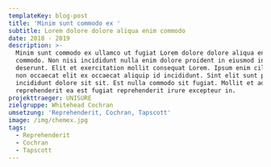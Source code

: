 ```yaml
---
templateKey: blog-post
title: 'Minim sunt commodo ex '
subtitle: Lorem dolore dolore aliqua enim commodo
date: 2018 - 2019
description: >-
  Minim sunt commodo ex ullamco ut fugiat Lorem dolore dolore aliqua enim
  commodo. Non nisi incididunt nulla enim dolore proident in eiusmod in
  deserunt. Elit et exercitation mollit consequat Lorem. Ipsum enim cillum aute
  non occaecat elit ex occaecat aliquip id incididunt. Sint elit sunt proident
  incididunt dolore sit sit. Est nulla commodo sit fugiat. Mollit et ad
  reprehenderit ea est fugiat reprehenderit irure excepteur in.
projekttraeger: UNISURE
zielgruppe: Whitehead Cochran
umsetzung: 'Reprehenderit, Cochran, Tapscott'
image: /img/chemex.jpg
tags:
  - Reprehenderit
  - Cochran
  - Tapscott
---
```


